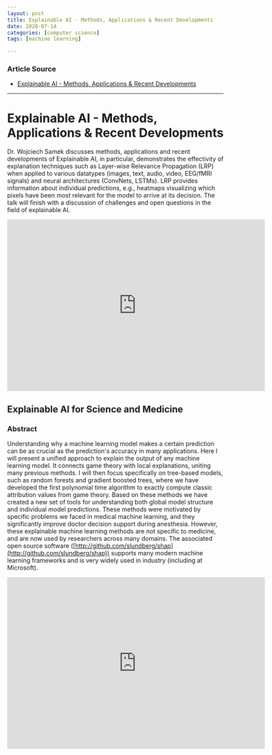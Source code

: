 ```yaml
---
layout: post
title: Explainable AI - Methods, Applications & Recent Developments
date: 2020-07-14
categories: [computer science]
tags: [machine learning]

---
```


### Article Source
* [Explainable AI - Methods, Applications & Recent Developments](https://www.youtube.com/watch?v=AFC8yWzypss)

----


# Explainable AI - Methods, Applications & Recent Developments

Dr. Wojciech Samek discusses methods, applications and recent developments of Explainable AI, in particular, demonstrates the effectivity of explanation techniques such as Layer-wise Relevance Propagation (LRP) when applied to various datatypes (images, text, audio, video, EEG/fMRI signals) and neural architectures (ConvNets, LSTMs). LRP provides information about individual predictions, e.g., heatmaps visualizing which pixels have been most relevant for the model to arrive at its decision. The talk will finish with a discussion of challenges and open questions in the field of explainable AI.


<iframe width="600" height="400" src="https://www.youtube.com/embed/AFC8yWzypss" frameborder="0" allow="accelerometer; autoplay; encrypted-media; gyroscope; picture-in-picture" allowfullscreen></iframe>

## Explainable AI for Science and Medicine

### Abstract

Understanding why a machine learning model makes a certain prediction can be as crucial as the prediction's accuracy in many applications. Here l will present a unified approach to explain the output of any machine learning model. It connects game theory with local explanations, uniting many previous methods. I will then focus specifically on tree-based models, such as random forests and gradient boosted trees, where we have developed the first polynomial time algorithm to exactly compute classic attribution values from game theory. Based on these methods we have created a new set of tools for understanding both global model structure and individual model predictions. These methods were motivated by specific problems we faced in medical machine learning, and they significantly improve doctor decision support during anesthesia. However, these explainable machine learning methods are not specific to medicine, and are now used by researchers across many domains. The associated open source software ([http://github.com/slundberg/shap](http://github.com/slundberg/shap)) supports many modern machine learning frameworks and is very widely used in industry (including at Microsoft).

<iframe width="600" height="400" src="https://www.youtube.com/embed/B-c8tIgchu0" frameborder="0" allow="accelerometer; autoplay; encrypted-media; gyroscope; picture-in-picture" allowfullscreen></iframe>